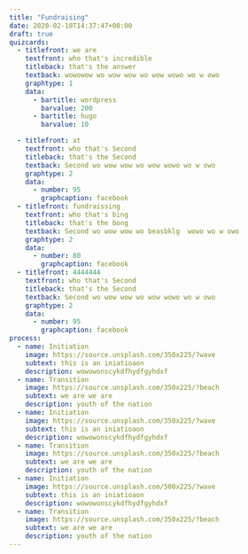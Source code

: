 ```yaml
---
title: "Fundraising"
date: 2020-02-10T14:37:47+08:00
draft: true
quizcards:
  - titlefront: we are
    textfront: who that's incredible
    titleback: that's the answer
    textback: wowowow wo wow wow wo wow wowo wo w owo 
    graphtype: 1
    data:
      - bartitle: wordpress
        barvalue: 200
      - bartitle: hugo
        barvalue: 10

  - titlefront: at
    textfront: who that's Second
    titleback: that's the Second
    textback: Second wo wow wow wo wow wowo wo w owo 
    graphtype: 2
    data:
      - number: 95
        graphcaption: facebook
  - titlefront: fundraissing
    textfront: who that's bing
    titleback: that's the bong
    textback: Second wo wow wow wo beasbklg  wowo wo w owo 
    graphtype: 2
    data:
      - number: 80
        graphcaption: facebook
  - titlefront: 4444444
    textfront: who that's Second
    titleback: that's the Second
    textback: Second wo wow wow wo wow wowo wo w owo 
    graphtype: 2
    data:
      - number: 95
        graphcaption: facebook
process:
  - name: Initiation
    image: https://source.unsplash.com/350x225/?wave
    subtext: this is an iniatioaon
    description: wowowonscykdfhydfgyhdxf 
  - name: Transition
    image: https://source.unsplash.com/350x225/?beach
    subtext: we are we are
    description: youth of the nation
  - name: Initiation
    image: https://source.unsplash.com/350x225/?wave
    subtext: this is an iniatioaon
    description: wowowonscykdfhydfgyhdxf 
  - name: Transition
    image: https://source.unsplash.com/350x225/?beach
    subtext: we are we are
    description: youth of the nation
  - name: Initiation
    image: https://source.unsplash.com/500x225/?wave
    subtext: this is an iniatioaon
    description: wowowonscykdfhydfgyhdxf 
  - name: Transition
    image: https://source.unsplash.com/350x225/?beach
    subtext: we are we are
    description: youth of the nation
---
```

